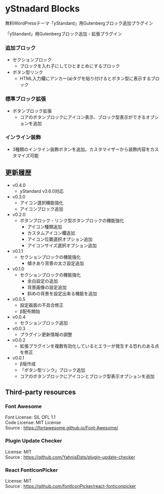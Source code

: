 # yStnadard Blocks

無料WordPressテーマ「yStandard」用Gutenbergブロック追加プラグイン

「yStandard」用Gutenbergブロック追加・拡張プラグイン

### 追加ブロック

* セクションブロック
  * ブロックを入れ子にしてひとまとめにするブロック
* ボタン型リンク
  * HTML入力欄にアンカー(a)タグを貼り付けるとボタン型に表示するブロック

  
### 標準ブロック拡張

* ボタンブロック拡張
  * コアのボタンブロックにアイコン表示、ブロック型表示ができるオプションを追加

### インライン装飾

* 3種類のインライン装飾ボタンを追加。カスタマイザーから装飾内容をカスタマイズ可能



## 更新履歴
- v0.4.0
  - yStandard v3.6.0対応
- v0.3.0
  - アイコン選択機能強化
  - アイコンブロック追加
- v0.2.0
  - ボタンブロック・リンク型ボタンブロックの機能強化
    - アイコン種類追加
    - カスタムアイコン欄追加
    - アイコン位置選択オプション追加
    - アイコンサイズ選択オプション追加
- v0.1.1
  - セクションブロックの機能強化
    - 傾きあり背景の太さ設定追加
- v0.1.0
  - セクションブロックの機能強化
    - 余白設定の追加
    - 背景画像の設定追加
    - 斜めの背景を設定出来る機能を追加
- v0.0.5
  - 設定画面の不具合修正
  - β配布開始
- v0.0.4
  - セクションブロック追加
- v0.0.3
  - プラグイン更新情報の調整
- v0.0.2
  - 拡張プラグインを複数有効化しているとエラーが発生する恐れのある点を修正
- v0.0.1
  - β版作成
  - 「ボタン型リンク」ブロック追加
  - コアのボタンブロックにアイコンとブロック型表示オプションを追加

## Third-party resources

### Font Awesome

Font License: SIL OFL 1.1  
Code License: MIT License  
Source      : <https://fortawesome.github.io/Font-Awesome/>

### Plugin Update Checker

License: MIT  
Source : <https://github.com/YahnisElsts/plugin-update-checker>

### React FontIconPicker

License: MIT  
Source : <https://github.com/fontIconPicker/react-fonticonpicker>
